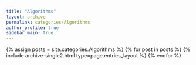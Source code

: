 ```yaml
---
title: "Algorithms"
layout: archive
permalink: categories/Algorithms
author_profile: true
sidebar_main: true
---
```



{% assign posts = site.categories.Algorithms %}
{% for post in posts %} {% include archive-single2.html type=page.entries_layout %} {% endfor %}
